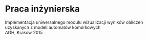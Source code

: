 # Praca inżynierska
Implementacja uniwersalnego modułu wizualizacji wyników obliczeń uzyskanych z modeli automatów komórkowych  
AGH, Kraków 2015
